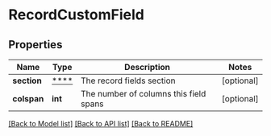 # RecordCustomField

## Properties
Name | Type | Description | Notes
------------ | ------------- | ------------- | -------------
**section** | [****](.md) | The record fields section | [optional] 
**colspan** | **int** | The number of columns this field spans | [optional] 

[[Back to Model list]](../../README.md#documentation-for-models) [[Back to API list]](../../README.md#documentation-for-api-endpoints) [[Back to README]](../../README.md)

